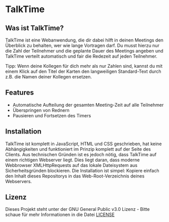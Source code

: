 # TalkTime


## Was ist TalkTime?


TalkTime ist eine Webanwendung, die dir dabei hilft in deinen Meetings den Überblick zu behalten, wer wie lange Vortragen darf. Du musst hierzu nur die Zahl der Teilnehmer und die geplante Dauer des Meetings angeben und TalkTime verteilt automatisch und fair die Redezeit auf jeden Teilnehmer.

Tipp: Wenn deine Kollegen für dich mehr als nur Zahlen sind, kannst du mit einem Klick auf den Titel der Karten den langweiligen Standard-Text durch z.B. die Namen deiner Kollegen ersetzen.

## Features

 - Automatische Aufteilung der gesamten Meeting-Zeit auf alle Teilnehmer
 - Überspringen von Rednern
 - Pausieren und Fortsetzen des Timers

## Installation
TalkTime ist komplett in JavaScript, HTML und CSS geschrieben, hat keine Abhängigkeiten und funktioniert im Prinzip komplett auf der Seite des Clients. Aus technischen Gründen ist es jedoch nötig, dass TalkTime auf einem richtigen Webserver liegt. Dies liegt daran, dass moderne Webbrowser XMLHttpRequests auf das lokale Dateisystem aus Sicherheitsgründen blockieren. Die Installation ist simpel: Kopiere einfach den Inhalt dieses Repositorys in das Web-Root-Verzeichnis deines Webservers.


## Lizenz

Dieses Projekt steht unter der GNU General Public v3.0 Lizenz - Bitte schaue für mehr Informationen in die Datei [LICENSE](LICENSE)
